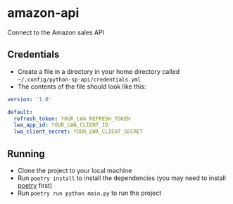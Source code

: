 # amazon-api

Connect to the Amazon sales API

## Credentials
* Create a file in a directory in your home directory called `~/.config/python-sp-api/credentials.yml`
* The contents of the file should look like this:
```yaml
version: '1.0'

default:
  refresh_token: YOUR_LWA_REFRESH_TOKEN
  lwa_app_id: YOUR_LWA_CLIENT_ID
  lwa_client_secret: YOUR_LWA_CLIENT_SECRET
```
## Running
* Clone the project to your local machine
* Run `poetry install` to install the dependencies (you may need to install [poetry](https://python-poetry.org/docs/) first)
* Run `poetry run python main.py` to run the project